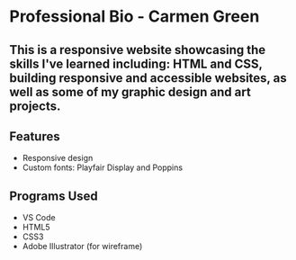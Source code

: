 # Professional Bio - Carmen Green
## This is a responsive website showcasing the skills I've learned including: HTML and CSS, building responsive and accessible websites, as well as some of my graphic design and art projects.
## Features
- Responsive design
- Custom fonts: Playfair Display and Poppins
## Programs Used
- VS Code
- HTML5
- CSS3
- Adobe Illustrator (for wireframe)